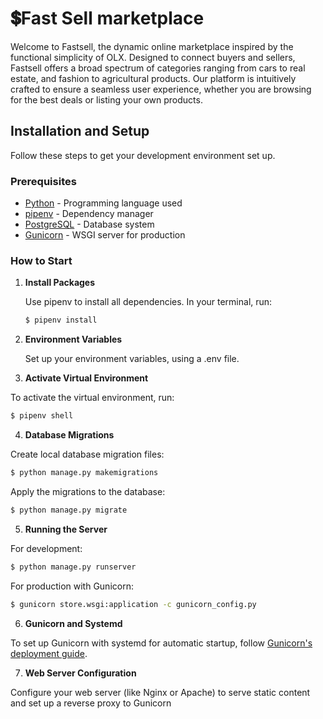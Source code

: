 # 💲Fast Sell marketplace

Welcome to Fastsell, the dynamic online marketplace inspired by the functional simplicity of OLX. Designed to connect buyers and sellers, Fastsell offers a broad spectrum of categories ranging from cars to real estate, and fashion to agricultural products. Our platform is intuitively crafted to ensure a seamless user experience, whether you are browsing for the best deals or listing your own products.


## Installation and Setup

Follow these steps to get your development environment set up.

### Prerequisites

- [Python](https://www.python.org/doc/) - Programming language used
- [pipenv](https://pipenv.pypa.io/en/latest/) - Dependency manager
- [PostgreSQL](https://www.postgresql.org/docs/) - Database system
- [Gunicorn](https://docs.gunicorn.org/en/stable/) - WSGI server for production

### How to Start

1. **Install Packages**

   Use pipenv to install all dependencies. In your terminal, run:



   ```bash
   $ pipenv install
   ```


2. **Environment Variables**


   Set up your environment variables, using a .env file.



3. **Activate Virtual Environment**

To activate the virtual environment, run:



```bash
$ pipenv shell
```



4. **Database Migrations**

   
Create local database migration files:


```bash
$ python manage.py makemigrations
```


Apply the migrations to the database:
```bash
$ python manage.py migrate
```


5. **Running the Server**

   
For development:

```bash
$ python manage.py runserver
```
For production with Gunicorn:

```bash
$ gunicorn store.wsgi:application -c gunicorn_config.py
```

6. **Gunicorn and Systemd**

 
To set up Gunicorn with systemd for automatic startup, follow [Gunicorn's deployment guide](https://docs.gunicorn.org/en/stable/deploy.html).


7. **Web Server Configuration**

   
Configure your web server (like Nginx or Apache) to serve static content and set up a reverse proxy to Gunicorn
